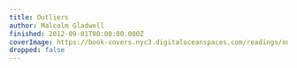 ```yaml
---
title: Outliers
author: Malcolm Gladwell
finished: 2012-09-01T00:00:00.000Z
coverImage: https://book-covers.nyc3.digitaloceanspaces.com/readings/outliers-01.jpg
dropped: false
---
```


